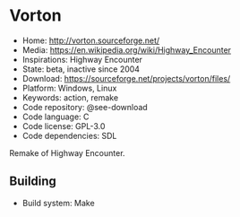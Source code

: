 # Vorton

- Home: http://vorton.sourceforge.net/
- Media: https://en.wikipedia.org/wiki/Highway_Encounter
- Inspirations: Highway Encounter
- State: beta, inactive since 2004
- Download: https://sourceforge.net/projects/vorton/files/
- Platform: Windows, Linux
- Keywords: action, remake
- Code repository: @see-download
- Code language: C
- Code license: GPL-3.0
- Code dependencies: SDL

Remake of Highway Encounter.

## Building

- Build system: Make
